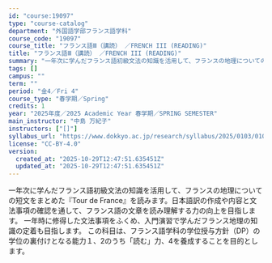 ```yaml
---
id: "course:19097"
type: "course-catalog"
department: "外国語学部フランス語学科"
course_code: "19097"
course_title: "フランス語Ⅲ（講読） ／FRENCH III (READING)"
title: "フランス語Ⅲ（講読） ／FRENCH III (READING)"
summary: "一年次に学んだフランス語初級文法の知識を活用して、フランスの地理についての短文をまとめた『Tour de France』を読みます。日本語訳の作成や内容と文法事項の確認を通して、フランス語の文章を読み理解する力の向上を目指します。 一年時に…"
tags: []
campus: ""
term: ""
period: "金4／Fri 4"
course_type: "春学期／Spring"
credits: 1
year: "2025年度／2025 Academic Year 春学期／SPRING SEMESTER"
main_instructor: "中島 万紀子"
instructors: ["[]"]
syllabus_url: "https://www.dokkyo.ac.jp/research/syllabus/2025/0103/0103_19097_ja_JP.html"
license: "CC-BY-4.0"
version:
  created_at: "2025-10-29T12:47:51.635451Z"
  updated_at: "2025-10-29T12:47:51.635451Z"
---
```

一年次に学んだフランス語初級文法の知識を活用して、フランスの地理についての短文をまとめた『Tour de France』を読みます。日本語訳の作成や内容と文法事項の確認を通して、フランス語の文章を読み理解する力の向上を目指します。 一年時に修得した文法事項をふくめ、入門演習で学んだフランス地理の知識の定着も目指します。 この科目は、フランス語学科の学位授与方針（DP）の学位の裏付けとなる能力１、2のうち「読む」力、4を養成することを目的とします。
